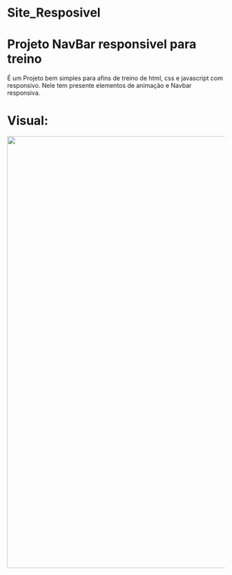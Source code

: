 # Site_Resposivel
<h1>Projeto NavBar responsivel para treino</h1>
<p>É um Projeto bem simples para afins de treino de html, css e javascript com responsivo. Nele tem presente elementos de animação e Navbar responsiva.</p>

<h1>Visual:</h1>
<img src="https://user-images.githubusercontent.com/72951026/165781189-060b0e42-695e-4e50-891f-4a8c8a3b074e.png" width=1000px>

